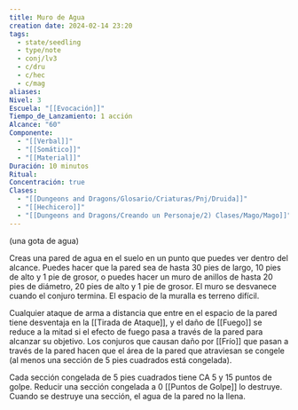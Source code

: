 ```yaml
---
title: Muro de Agua
creation date: 2024-02-14 23:20
tags:
  - state/seedling
  - type/note
  - conj/lv3
  - c/dru
  - c/hec
  - c/mag
aliases: 
Nivel: 3
Escuela: "[[Evocación]]"
Tiempo_de_Lanzamiento: 1 acción
Alcance: "60"
Componente:
  - "[[Verbal]]"
  - "[[Somático]]"
  - "[[Material]]"
Duración: 10 minutos
Ritual: 
Concentración: true
Clases:
  - "[[Dungeons and Dragons/Glosario/Criaturas/Pnj/Druida]]"
  - "[[Hechicero]]"
  - "[[Dungeons and Dragons/Creando un Personaje/2) Clases/Mago/Mago]]"
---
```

(una gota de agua)

Creas una pared de agua en el suelo en un punto que puedes ver dentro del alcance. Puedes hacer que la pared sea de hasta 30 pies de largo, 10 pies de alto y 1 pie de grosor, o puedes hacer un muro de anillos de hasta 20 pies de diámetro, 20 pies de alto y 1 pie de grosor. El muro se desvanece cuando el conjuro termina. El espacio de la muralla es terreno difícil.

Cualquier ataque de arma a distancia que entre en el espacio de la pared tiene desventaja en la [[Tirada de Ataque]], y el daño de [[Fuego]] se reduce a la mitad si el efecto de fuego pasa a través de la pared para alcanzar su objetivo. Los conjuros que causan daño por [[Frío]] que pasan a través de la
pared hacen que el área de la pared que atraviesan se congele (al menos una sección de 5 pies cuadrados está congelada).

Cada sección congelada de 5 pies cuadrados tiene CA 5 y 15 puntos de golpe. Reducir una sección congelada a 0 [[Puntos de Golpe]] lo destruye. Cuando se destruye una sección, el agua de la pared no la llena.
